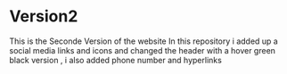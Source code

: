 # Version2
This is the Seconde Version of the website
In this repository i added up a social media links and icons and changed the header with a hover green black version , i also added phone number and hyperlinks 
